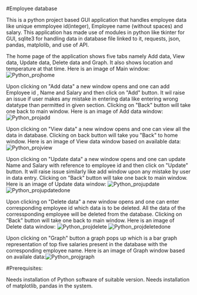 #Employee database

This is a python project based GUI application that handles employee data like unique emmployee id(integer), Employee name (without spaces) and salary.
This application has made use of modules in python like tkinter for GUI, sqlite3 for handling data in database file linked to it, requests, json, pandas, matplolib, and use of API.

The home page of the application shows five tabs namely Add data, View data, Update data, Delete data and Graph. It also shows location and temperature at that time.
Here is an image of Main window:  ![Python_projhome](https://github.com/user-attachments/assets/80093171-64e5-4eab-a271-3f8c42c36475)

Upon clicking on "Add data" a new window opens and one can add Employee id , Name and Salary and then click on "Add" button. It wil raise an issue if user makes any mistake in entering data like entering wrong datatype than permitted in given section. Clicking on "Back" button will take one back to main window.
Here is an image of Add data window: ![Python_projadd](https://github.com/user-attachments/assets/2aced130-667c-42a5-b2fa-e7469bdc94b4)

Upon clicking on "View data" a new window opens and one can view all the data in database. Clicking on back button will take you "Back" to home window.
Here is an image of View data window based on available data: ![Python_projview](https://github.com/user-attachments/assets/f5568cf2-8ebe-41ef-a26e-c9b723956b9f)

Upon clicking on "Update data" a new window opens and one can update Name and Salary with reference to employee id and then click on "Update" button. It will raise issue similarly like add window upon any mistake by user in data entry. Clicking on "Back" button will take one back to main window.
Here is an image of Update data window: ![Python_projupdate](https://github.com/user-attachments/assets/7ce6aeed-1d32-4d64-a20c-a33761a13bd3)
                                        ![Python_projupdatedone](https://github.com/user-attachments/assets/e57df39a-3edf-40f1-b7c4-7df674a8b13b)

Upon clicking on "Delete data" a new window opens and one can enter corresponding employee id which data is to be deleted. All the data of the corressponding employee will be deleted from the database. Clicking on "Back" button will take one back to main window.
Here is an image of Delete data window: ![Python_projdelete](https://github.com/user-attachments/assets/4078f026-0c65-4d7b-a7e0-8507c161506d)
                                        ![Python_projdeletedone](https://github.com/user-attachments/assets/df5778ff-0d7b-4f16-9311-9d74b550fce3)

Upon clicking on "Graph" button a graph pops up which is a bar graph representation of top five salaries present in the database with the corresponding employee name. 
Here is an image of Graph window based on availale data:![Python_projgraph](https://github.com/user-attachments/assets/b573aba3-9586-4f53-bb2c-139b37306b47)

#Prerequisites:

Needs installation of Python software of suitable version.
Needs installation of matplotlib, pandas in the system.
